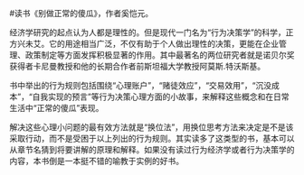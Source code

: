 \#读书《别做正常的傻瓜》，作者奚恺元。

经济学研究的起点认为人都是理性的。但是现代一门名为“行为决策学”的科学，正方兴未艾。它的用途相当广泛，不仅有助于个人做出理性的决策，更能在企业管理、政策制定等方面发挥积极显著的作用。其中最著名的两位研究者就是诺贝尔奖获得者卡尼曼教授和他的长期合作者前斯坦福大学教授阿莫斯.特沃斯基。

书中举出的行为规则包括围绕“心理账户”，“赌徒效应”，“交易效用”，“沉没成本”，“自我实现的预言”等行为决策心理方面的小故事，来解释这些概念和在日常生活中“正常的傻瓜”表现。

解决这些心理小问题的最有效方法就是“换位法”，用换位思考方法来决定是不是该采取行动，而不是受困于以上列出的行为规则。其实读多了这类型的书，基本可以从章节名猜到将要讲解的原理和解释。如果没有读过行为经济学或者行为决策学的内容，本书倒是一本挺不错的喻教于实例的好书。